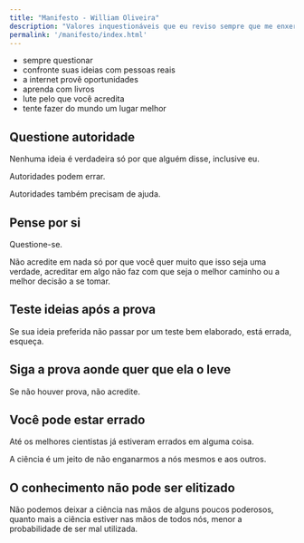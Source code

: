 ```yaml
---
title: "Manifesto - William Oliveira"
description: "Valores inquestionáveis que eu reviso sempre que me enxergo desviando da minha missão."
permalink: '/manifesto/index.html'
---
```


- sempre questionar
- confronte suas ideias com pessoas reais
- a internet provê oportunidades
- aprenda com livros
- lute pelo que você acredita
- tente fazer do mundo um lugar melhor

## Questione autoridade

Nenhuma ideia é verdadeira só por que alguém disse, inclusive eu.

Autoridades podem errar.

Autoridades também precisam de ajuda.

## Pense por si

Questione-se.

Não acredite em nada só por que você quer muito que isso seja uma verdade, acreditar em algo não faz com que seja o melhor caminho ou a melhor decisão a se tomar.

## Teste ideias após a prova

Se sua ideia preferida não passar por um teste bem elaborado, está errada, esqueça.

## Siga a prova aonde quer que ela o leve

Se não houver prova, não acredite.

## Você pode estar errado

Até os melhores cientistas já estiveram errados em alguma coisa.

A ciência é um jeito de não enganarmos a nós mesmos e aos outros.

## O conhecimento não pode ser elitizado

Não podemos deixar a ciência nas mãos de alguns poucos poderosos, quanto mais a ciência estiver nas mãos de todos nós, menor a probabilidade de ser mal utilizada.